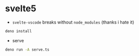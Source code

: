 # svelte5
- `svelte-vscode` breaks without `node_modules` (thanks i hate it)
```sh
deno install
```
- serve
```sh
deno run -A serve.ts
```
